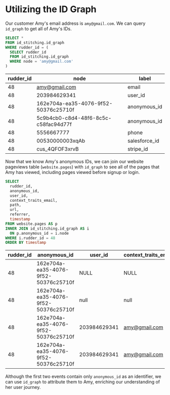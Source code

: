 # Utilizing the ID Graph

Our customer Amy's email address is `amy@gmail.com`. We can query `id_graph` to get all of Amy's IDs.

```sql
SELECT *
FROM id_stitching.id_graph
WHERE rudder_id = (
  SELECT rudder_id
  FROM id_stitching.id_graph
  WHERE node = 'amy@gmail.com'
)
```

| rudder_id | node | label|
| --- | --- | --- |
| 48 | amy@gmail.com | email |
| 48 | 203984629341 | user_id |
| 48 | 162e704a-ea35-4076-9f52-50376c25710f | anonymous_id |
| 48 | 5c9b4cb0-c8d4-48f6-8c5c-c58fac94d77f | anonymous_id |
| 48 | 5556667777 | phone |
| 48 | 00530000003xqAb | salesforce_id |
| 48 | cus_4QFOF3xrvB | stripe_id |

Now that we know Amy's anonymous IDs, we can join our website pageviews table (`website.pages`) with `id_graph` to see all of the pages that Amy has viewed, including pages viewed before signup or login.

```sql
SELECT
  rudder_id,
  anonymous_id,
  user_id,
  context_traits_email,
  path,
  url,
  referrer,
  timestamp
FROM website.pages AS p
INNER JOIN id_stitching.id_graph AS i
  ON p.anonymous_id = i.node
WHERE i.rudder_id = 48
ORDER BY timestamp
```

| rudder_id | anonymous_id | user_id | context_traits_email | path | url | referrer | timestamp |
| --- | --- | --- | --- | --- | --- | --- | --- |
| 48 | 162e704a-ea35-4076-9f52-50376c25710f | NULL | NULL | / | https://company.com | $direct | 2022-11-18 23:02:35.231+00 |
| 48 | 162e704a-ea35-4076-9f52-50376c25710f | null | null | /signup | https://company.com/signup | $direct | 2022-11-18 23:02:42.432+00 |
| 48 | 162e704a-ea35-4076-9f52-50376c25710f | 203984629341 | amy@gmail.com | /dashboard | https://company.com/dashboard | $direct | 2022-11-18 23:03:12.244+00 |
| 48 | 162e704a-ea35-4076-9f52-50376c25710f | 203984629341 | amy@gmail.com | /settings | https://company.com/settings | $direct | 2022-11-18 23:03:54.173+00 |

Although the first two events contain only `anonymous_id` as an identifier, we can use `id_graph` to attribute them to Amy, enriching our understanding of her user journey.

